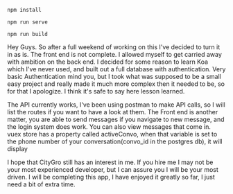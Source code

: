 ```
npm install
```

```
npm run serve
```

```
npm run build
```

Hey Guys. So after a full weekend of working on this I've decided to turn it in as is. The front end is not complete. I allowed myself to get carried away with ambition on the back end. I decided for some reason to learn Koa which I've never used, and built out a full database with authentication. Very basic Authentication mind you, but I took what was supposed to be a small easy project and really made it much more complex then it needed to be, so for that I apologize. I think it's safe to say here lesson learned.

The API currently works, I've been using postman to make API calls, so I will list the routes if you want to have a look at them. The Front end is another matter, you are able to send messages if you navigate to new message, and the login system does work. You can also view messages that come in. vuex store has a property called activeConvo, when that variable is set to the phone number of your conversation(convo_id in the postgres db), it will display

I hope that CityGro still has an interest in me. If you hire me I may not be your most experienced developer, but I can assure you I will be your most driven. I will be completing this app, I have enjoyed it greatly so far, I just need a bit of extra time.
